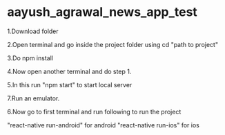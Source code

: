 # aayush_agrawal_news_app_test


1.Download folder

2.Open terminal and go inside the project folder using 
    cd "path to project"

3.Do npm install 

4.Now open another terminal and do step 1.

5.In this run "npm start" to start local server 

7.Run an emulator.

6.Now go to first terminal and run following to run the project

   "react-native run-android" for android 
   "react-native run-ios" for ios 